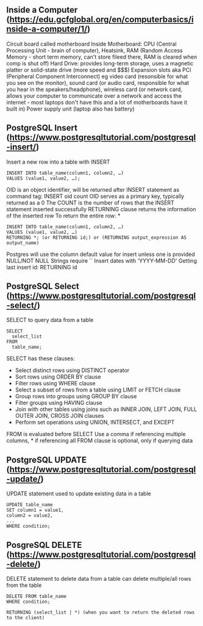 ## Inside a Computer (https://edu.gcfglobal.org/en/computerbasics/inside-a-computer/1/)

Circuit board called motherboard 
Inside Motherboard: CPU (Central Processing Unit - brain of computer), Heatsink, RAM (Random Access Memory - short term memory, can't store fileed there, RAM is cleared when comp is shut off) 
Hard Drive: provides long-term storage, uses a magnetic platter or solid-state drive (more speed and $$$)
Expansion slots aka PCI (Peripheral Component Interconnect) eg video card (resonsible for what you see on the monitor), sound card (or audio card, responsible for what you hear in the speakers/headphone), wireless card (or network card, allows your computer to communicate over a network and access the internet - most laptops don't have this and a lot of motherboards have it built in)
Power supply unit (laptop also has battery)

## PostgreSQL Insert (https://www.postgresqltutorial.com/postgresql-insert/)

Insert a new row into a table with INSERT

    INSERT INTO table_name(column1, column2, …)
    VALUES (value1, value2, …);

OID is an object identifier, will be returned after INSERT statement as command tag: INSERT oid count
OID serves as a primary key, typically returned as a 0
The COUNT is the number of rows that the INSERT statement inserted successfully
RETURNING clause returns the information of the inserted row
To return the entire row: *

    INSERT INTO table_name(column1, column2, …)
    VALUES (value1, value2, …)
    RETURNING *; (or RETURNING id;) or (RETURNING output_expression AS output_name)

Postgres will use the column default value for insert unless one is provided
NULL/NOT NULL
Strings require ``
Insert dates with 'YYYY-MM-DD'
Getting last insert id: RETURNING id

## PostgreSQL Select (https://www.postgresqltutorial.com/postgresql-select/)

SELECT to query data from a table

    SELECT
      select_list
    FROM
      table_name;

SELECT has these clauses: 
<ul>
<li>Select distinct rows using DISTINCT operator
<li>Sort rows using ORDER BY clause
<li>Filter rows using WHERE clause
<li>Select a subset of rows from a table using LIMIT or FETCH clause
<li>Group rows into groups using GROUP BY clause
<li>Filter groups using HAVING clause
<li>Join with other tables using joins such as INNER JOIN, LEFT JOIN, FULL OUTER JOIN, CROSS JOIN clauses
<li>Perform set operations using UNION, INTERSECT, and EXCEPT
</ul>

FROM is evaluated before SELECT 
Use a comma if referencing multiple columns, * if referencing all
FROM clause is optional, only if querying data

## PostgreSQL UPDATE (https://www.postgresqltutorial.com/postgresql-update/)

UPDATE statement used to update existing data in a table

    UPDATE table_name
    SET column1 = value1,
    column2 = value2,
    ...
    WHERE condition;

## PosgreSQL DELETE (https://www.postgresqltutorial.com/postgresql-delete/)

DELETE statement to delete data from a table
can delete multiple/all rows from the table

    DELETE FROM table_name
    WHERE condition;

    RETURNING (select_list | *) (when you want to return the deleted rows to the client)